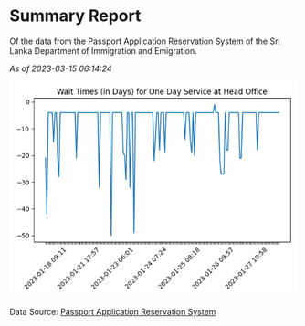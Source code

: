 # Summary Report

Of the data from the Passport Application Reservation System of the Sri Lanka Department of Immigration and Emigration.

*As of 2023-03-15 06:14:24*

![Wait Time Chart](summary.wait_time_chart.png)

Data Source: [Passport Application Reservation System](https://eservices.immigration.gov.lk:8443/appointment/pages/reservationApplication.xhtml)